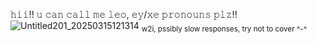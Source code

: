 𝚑𝚒𝚒!! 𝚞 𝚌𝚊𝚗 𝚌𝚊𝚕𝚕 𝚖𝚎 𝚕𝚎𝚘, 𝚎𝚢/𝚡𝚎 𝚙𝚛𝚘𝚗𝚘𝚞𝚗𝚜 𝚙𝚕𝚣!!
![Untitled201_20250315121314](https://github.com/user-attachments/assets/b0421075-7df7-4d17-8acd-fb16ad79ca50)
<sub>w2i, pssibly slow responses, try not to cover ^-^</sub>
